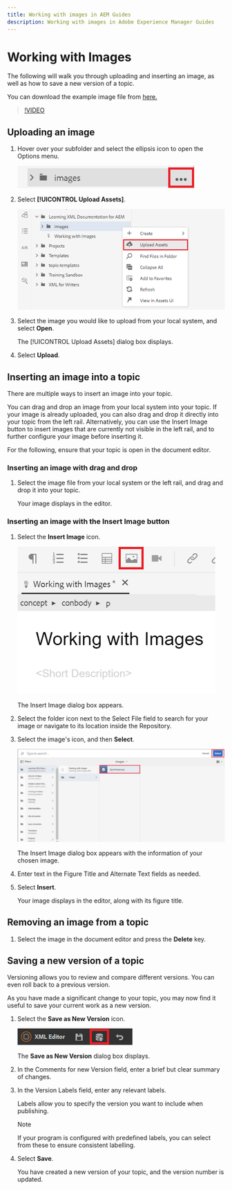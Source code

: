 ```yaml
---
title: Working with images in AEM Guides
description: Working with images in Adobe Experience Manager Guides
---
```

# Working with Images

The following will walk you through uploading and inserting an image, as well as how to save a new version of a topic.

You can download the example image file from [here.](assets/working-with-images/SignInScreen.png)

>[!VIDEO](https://video.tv.adobe.com/v/336661?quality=12&learn=on)

## Uploading an image

1. Hover over your subfolder and select the ellipsis icon to open the Options menu.

   ![Ellipsis icon](images/lesson-4/ellipses.png)

1. Select **[!UICONTROL Upload Assets]**.

   ![Upload Assets](images/lesson-4/upload-assets.png)


1. Select the image you would like to upload from your local system, and select **Open**.

   The [!UICONTROL Upload Assets] dialog box displays.
1. Select **Upload**.

## Inserting an image into a topic

There are multiple ways to insert an image into your topic.

You can drag and drop an image from your local system into your topic. If your image is already uploaded, you can also drag and drop it directly into your topic from the left rail. Alternatively, you can use the Insert Image button to insert images that are currently not visible in the left rail, and to further configure your image before inserting it.

For the following, ensure that your topic is open in the document editor.

### Inserting an image with drag and drop

1. Select the image file from your local system or the left rail, and drag and drop it into your topic.

   Your image displays in the editor.

### Inserting an image with the Insert Image button

1. Select the **Insert Image** icon.

   ![Insert Image icon](images/lesson-4/insert-image.png)


   The Insert Image dialog box appears.

1. Select the folder icon next to the Select File field to search for your image or navigate to its location inside the Repository.
1. Select the image&#39;s icon, and then **Select**.

   ![Select image](images/lesson-4/select-image-with-markings.png)

   The Insert Image dialog box appears with the information of your chosen image.

1. Enter text in the Figure Title and Alternate Text fields as needed.
1. Select **Insert**.

   Your image displays in the editor, along with its figure title.

## Removing an image from a topic

1. Select the image in the document editor and press the **Delete** key.

## Saving a new version of a topic

Versioning allows you to review and compare different versions. You can even roll back to a previous version.

As you have made a significant change to your topic, you may now find it useful to save your current work as a new version.

1. Select the **Save as New Version** icon.

   ![Save as New Version icon](images/common/save-as-new-version.png)

   The **Save as New Version** dialog box displays.

1. In the Comments for new Version field, enter a brief but clear summary of changes.
1. In the Version Labels field, enter any relevant labels.

   Labels allow you to specify the version you want to include when publishing.
   >[!NOTE] 
   > 
   > If your program is configured with predefined labels, you can select from these to ensure consistent labelling. 
1. Select **Save**.

   You have created a new version of your topic, and the version number is updated.
